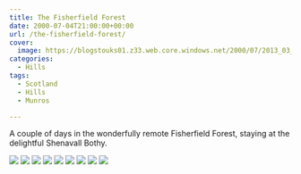 ```yaml
---
title: The Fisherfield Forest
date: 2000-07-04T21:00:00+00:00
url: /the-fisherfield-forest/
cover: 
  image: https://blogstouks01.z33.web.core.windows.net/2000/07/2013_03_04_22_08_53-1.jpg
categories:
  - Hills
tags:
  - Scotland
  - Hills
  - Munros

---
```

A couple of days in the wonderfully remote Fisherfield Forest, staying at the delightful Shenavall Bothy.

![](https://blogstouks01.z33.web.core.windows.net/2023/08/2013_03_04_22_08_38.jpg)
![](https://blogstouks01.z33.web.core.windows.net/2023/08/2013_03_04_22_08_40.jpg)
![](https://blogstouks01.z33.web.core.windows.net/2023/08/2013_03_04_22_08_42.jpg)
![](https://blogstouks01.z33.web.core.windows.net/2023/08/2013_03_04_22_08_44.jpg)
![](https://blogstouks01.z33.web.core.windows.net/2023/08/2013_03_04_22_08_45.jpg)
![](https://blogstouks01.z33.web.core.windows.net/2023/08/2013_03_04_22_08_48.jpg)
![](https://blogstouks01.z33.web.core.windows.net/2023/08/2013_03_04_22_08_50.jpg)
![](https://blogstouks01.z33.web.core.windows.net/2023/08/2013_03_04_22_08_52.jpg)
![](https://blogstouks01.z33.web.core.windows.net/2023/08/2013_03_04_22_08_53.jpg)
